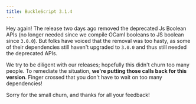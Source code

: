 ```yaml
---
title: BuckleScript 3.1.4
---
```


Hey again! The release two days ago removed the deprecated Js Boolean APIs (no longer needed since we compile OCaml booleans to JS boolean since `3.0.0`). But folks have voiced that the removal was too hasty, as some of their dependencies still haven't upgraded to `3.0.0` and thus still needed the deprecated APIs.

We try to be diligent with our releases; hopefully this didn't churn too many people. To remediate the situation, **we're putting those calls back for this version**. Finger crossed that you don't have to wait on too many dependencies!

Sorry for the small churn, and thanks for all your feedback!
